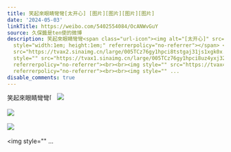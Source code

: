 ```yaml
---
title: 笑起來眼睛彎彎[太开心] [图片][图片][图片][图片]
date: '2024-05-03'
linkTitle: https://weibo.com/5402554084/OcANWvGuY
source: 久保醬是ten使的微博
description: 笑起來眼睛彎彎<span class="url-icon"><img alt="[太开心]" src="https://h5.sinaimg.cn/m/emoticon/icon/default/d_taikaixin-b7d86de3fd.png"
  style="width:1em; height:1em;" referrerpolicy="no-referrer"></span> <img style=""
  src="https://tvax2.sinaimg.cn/large/005TCz76gy1hpci8tstgaj31js1xgk0x.jpg" referrerpolicy="no-referrer"><br><br><img
  style="" src="https://tvax1.sinaimg.cn/large/005TCz76gy1hpci8uz4yxj323u35s1a6.jpg"
  referrerpolicy="no-referrer"><br><br><img style="" src="https://tvax4.sinaimg.cn/large/005TCz76gy1hpci8x55kij323u35strx.jpg"
  referrerpolicy="no-referrer"><br><br><img style="" ...
disable_comments: true
---
```

笑起來眼睛彎彎<span class="url-icon"><img alt="[太开心]" src="https://h5.sinaimg.cn/m/emoticon/icon/default/d_taikaixin-b7d86de3fd.png" style="width:1em; height:1em;" referrerpolicy="no-referrer"></span> <img style="" src="https://tvax2.sinaimg.cn/large/005TCz76gy1hpci8tstgaj31js1xgk0x.jpg" referrerpolicy="no-referrer"><br><br><img style="" src="https://tvax1.sinaimg.cn/large/005TCz76gy1hpci8uz4yxj323u35s1a6.jpg" referrerpolicy="no-referrer"><br><br><img style="" src="https://tvax4.sinaimg.cn/large/005TCz76gy1hpci8x55kij323u35strx.jpg" referrerpolicy="no-referrer"><br><br><img style="" ...